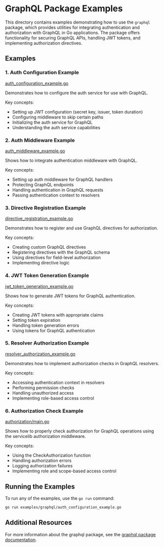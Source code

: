 # GraphQL Package Examples

This directory contains examples demonstrating how to use the `graphql` package, which provides utilities for integrating authentication and authorization with GraphQL in Go applications. The package offers functionality for securing GraphQL APIs, handling JWT tokens, and implementing authorization directives.

## Examples

### 1. Auth Configuration Example

[auth_configuration_example.go](auth_configuration_example.go)

Demonstrates how to configure the auth service for use with GraphQL.

Key concepts:
- Setting up JWT configuration (secret key, issuer, token duration)
- Configuring middleware to skip certain paths
- Initializing the auth service for GraphQL
- Understanding the auth service capabilities

### 2. Auth Middleware Example

[auth_middleware_example.go](auth_middleware_example.go)

Shows how to integrate authentication middleware with GraphQL.

Key concepts:
- Setting up auth middleware for GraphQL handlers
- Protecting GraphQL endpoints
- Handling authentication in GraphQL requests
- Passing authentication context to resolvers

### 3. Directive Registration Example

[directive_registration_example.go](directive_registration_example.go)

Demonstrates how to register and use GraphQL directives for authorization.

Key concepts:
- Creating custom GraphQL directives
- Registering directives with the GraphQL schema
- Using directives for field-level authorization
- Implementing directive logic

### 4. JWT Token Generation Example

[jwt_token_generation_example.go](jwt_token_generation_example.go)

Shows how to generate JWT tokens for GraphQL authentication.

Key concepts:
- Creating JWT tokens with appropriate claims
- Setting token expiration
- Handling token generation errors
- Using tokens for GraphQL authentication

### 5. Resolver Authorization Example

[resolver_authorization_example.go](resolver_authorization_example.go)

Demonstrates how to implement authorization checks in GraphQL resolvers.

Key concepts:
- Accessing authentication context in resolvers
- Performing permission checks
- Handling unauthorized access
- Implementing role-based access control

### 6. Authorization Check Example

[authorization/main.go](authorization/main.go)

Shows how to properly check authorization for GraphQL operations using the servicelib authorization middleware.

Key concepts:
- Using the CheckAuthorization function
- Handling authorization errors
- Logging authorization failures
- Implementing role and scope-based access control

## Running the Examples

To run any of the examples, use the `go run` command:

```bash
go run examples/graphql/auth_configuration_example.go
```

## Additional Resources

For more information about the graphql package, see the [graphql package documentation](../../graphql/README.md).
